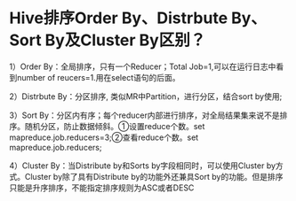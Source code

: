# Hive排序Order By、Distrbute By、Sort By及Cluster By区别？

1）Order By：全局排序，只有一个Reducer；Total Job=1,可以在运行日志中看到number of reucers=1.用在select语句的后面。

2）Distrbute By：分区排序, 类似MR中Partition，进行分区，结合sort by使用;

3）Sort By：分区内有序；每个reducer内部进行排序，对全局结果集来说不是排序。随机分区，防止数据倾斜。①设置reduce个数。set mapreduce.job.reducers=3;②查看reduce个数。set mapreduce.job.reducers;

4）Cluster By：当Distribute by和Sorts by字段相同时，可以使用Cluster by方式。Cluster by除了具有Distribute by的功能外还兼具Sort by的功能。但是排序只能是升序排序，不能指定排序规则为ASC或者DESC
